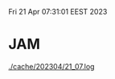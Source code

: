 Fri 21 Apr 07:31:01 EEST 2023
# JAM
<a href='./cache/202304/21_07.log'>./cache/202304/21_07.log</a>
